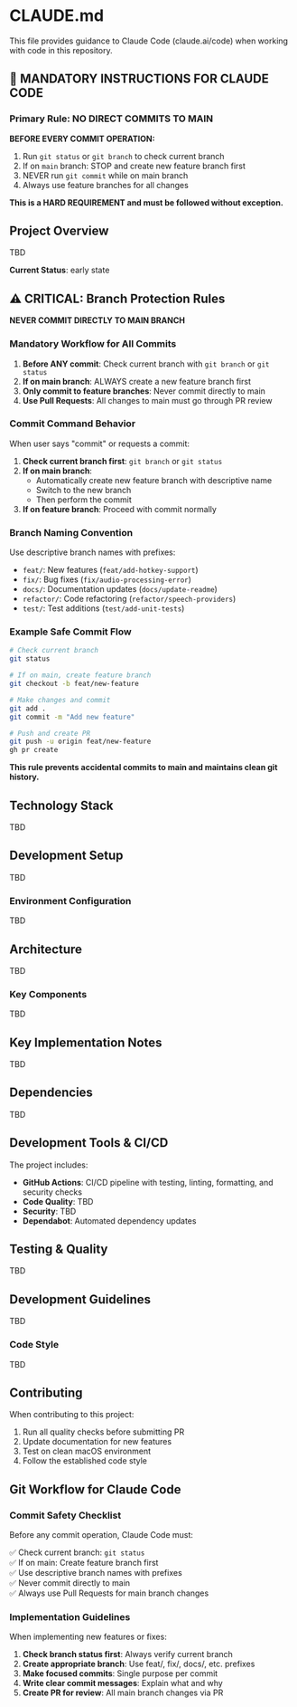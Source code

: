 # CLAUDE.md

This file provides guidance to Claude Code (claude.ai/code) when working with code in this repository.

## 🚨 MANDATORY INSTRUCTIONS FOR CLAUDE CODE

### Primary Rule: NO DIRECT COMMITS TO MAIN

**BEFORE EVERY COMMIT OPERATION:**

1. Run `git status` or `git branch` to check current branch
2. If on `main` branch: STOP and create new feature branch first
3. NEVER run `git commit` while on main branch
4. Always use feature branches for all changes

**This is a HARD REQUIREMENT and must be followed without exception.**

## Project Overview

TBD

**Current Status**: early state

## ⚠️ CRITICAL: Branch Protection Rules

**NEVER COMMIT DIRECTLY TO MAIN BRANCH**

### Mandatory Workflow for All Commits

1. **Before ANY commit**: Check current branch with `git branch` or `git status`
2. **If on main branch**: ALWAYS create a new feature branch first
3. **Only commit to feature branches**: Never commit directly to main
4. **Use Pull Requests**: All changes to main must go through PR review

### Commit Command Behavior

When user says "commit" or requests a commit:

1. **Check current branch first**: `git branch` or `git status`
2. **If on main branch**:
   - Automatically create new feature branch with descriptive name
   - Switch to the new branch
   - Then perform the commit
3. **If on feature branch**: Proceed with commit normally

### Branch Naming Convention

Use descriptive branch names with prefixes:

- `feat/`: New features (`feat/add-hotkey-support`)
- `fix/`: Bug fixes (`fix/audio-processing-error`)
- `docs/`: Documentation updates (`docs/update-readme`)
- `refactor/`: Code refactoring (`refactor/speech-providers`)
- `test/`: Test additions (`test/add-unit-tests`)

### Example Safe Commit Flow

```bash
# Check current branch
git status

# If on main, create feature branch
git checkout -b feat/new-feature

# Make changes and commit
git add .
git commit -m "Add new feature"

# Push and create PR
git push -u origin feat/new-feature
gh pr create
```

**This rule prevents accidental commits to main and maintains clean git history.**

## Technology Stack

TBD

## Development Setup

TBD

### Environment Configuration

TBD

## Architecture

TBD

### Key Components

TBD

## Key Implementation Notes

TBD

## Dependencies

TBD

## Development Tools & CI/CD

The project includes:

- **GitHub Actions**: CI/CD pipeline with testing, linting, formatting, and security checks
- **Code Quality**: TBD
- **Security**: TBD
- **Dependabot**: Automated dependency updates

## Testing & Quality

TBD

## Development Guidelines

TBD

### Code Style

TBD

## Contributing

When contributing to this project:

1. Run all quality checks before submitting PR
2. Update documentation for new features
3. Test on clean macOS environment
4. Follow the established code style

## Git Workflow for Claude Code

### Commit Safety Checklist

Before any commit operation, Claude Code must:

✅ Check current branch: `git status`  
✅ If on main: Create feature branch first  
✅ Use descriptive branch names with prefixes  
✅ Never commit directly to main  
✅ Always use Pull Requests for main branch changes

### Implementation Guidelines

When implementing new features or fixes:

1. **Check branch status first**: Always verify current branch
2. **Create appropriate branch**: Use feat/, fix/, docs/, etc. prefixes
3. **Make focused commits**: Single purpose per commit
4. **Write clear commit messages**: Explain what and why
5. **Create PR for review**: All main branch changes via PR
